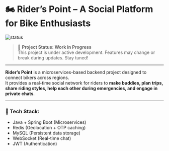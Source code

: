# 🏍️ Rider’s Point – A Social Platform for Bike Enthusiasts

![status](https://img.shields.io/badge/status-WIP-yellow)

> 🚧 **Project Status: Work in Progress**  
> This project is under active development. Features may change or break during updates. Stay tuned!

---

**Rider’s Point** is a microservices-based backend project designed to connect bikers across regions.  
It provides a real-time social network for riders to **make buddies, plan trips, share riding styles, help each other during emergencies, and engage in private chats**.

---
### 🧩 Tech Stack:
- Java + Spring Boot (Microservices)
- Redis (Geolocation + OTP caching)
- MySQL (Persistent data storage)
- WebSocket (Real-time chat)
- JWT (Authentication)
